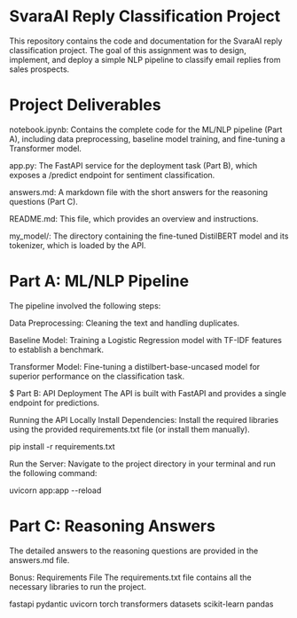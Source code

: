 # SvaraAI Reply Classification Project
This repository contains the code and documentation for the SvaraAI reply classification project. The goal of this assignment was to design, implement, and deploy a simple NLP pipeline to classify email replies from sales prospects.

# Project Deliverables
notebook.ipynb: Contains the complete code for the ML/NLP pipeline (Part A), including data preprocessing, baseline model training, and fine-tuning a Transformer model.

app.py: The FastAPI service for the deployment task (Part B), which exposes a /predict endpoint for sentiment classification.

answers.md: A markdown file with the short answers for the reasoning questions (Part C).

README.md: This file, which provides an overview and instructions.

my_model/: The directory containing the fine-tuned DistilBERT model and its tokenizer, which is loaded by the API.

# Part A: ML/NLP Pipeline
The pipeline involved the following steps:

Data Preprocessing: Cleaning the text and handling duplicates.

Baseline Model: Training a Logistic Regression model with TF-IDF features to establish a benchmark.

Transformer Model: Fine-tuning a distilbert-base-uncased model for superior performance on the classification task.

$ Part B: API Deployment
The API is built with FastAPI and provides a single endpoint for predictions.

Running the API Locally
Install Dependencies: Install the required libraries using the provided requirements.txt file (or install them manually).

pip install -r requirements.txt

Run the Server: Navigate to the project directory in your terminal and run the following command:

uvicorn app:app --reload


# Part C: Reasoning Answers
The detailed answers to the reasoning questions are provided in the answers.md file.

Bonus: Requirements File
The requirements.txt file contains all the necessary libraries to run the project.

fastapi
pydantic
uvicorn
torch
transformers
datasets
scikit-learn
pandas
